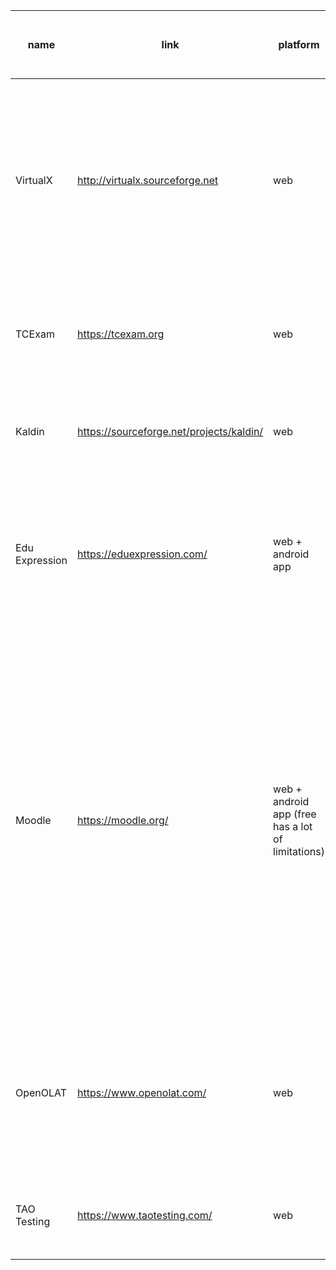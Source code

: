 | name           | link                                     | platform                                          | adapted for mobile | multiple language support | programming languages | support for writing formulas | notifications of scheduled exams | reports, summaries                                  | calendar | document sharing | discussion forum              | homework    | import/export questions and users | questions types                                                                                                                                                                                                                                                                                                                                                                                                                            | notes                                                                                                                          | can generate printable PDF documents | entities                                                                                       | design/UI | demo                                       | questions randomizing | needs to be purchased                                                                               | leaderboard | paid exams (student pays) | various roles (apart from teacher/student) | popularity                                                            |
|----------------|------------------------------------------|---------------------------------------------------|--------------------|---------------------------|-----------------------|------------------------------|----------------------------------|-----------------------------------------------------|----------|------------------|-------------------------------|-------------|-----------------------------------|--------------------------------------------------------------------------------------------------------------------------------------------------------------------------------------------------------------------------------------------------------------------------------------------------------------------------------------------------------------------------------------------------------------------------------------------|--------------------------------------------------------------------------------------------------------------------------------|--------------------------------------|------------------------------------------------------------------------------------------------|-----------|--------------------------------------------|-----------------------|-----------------------------------------------------------------------------------------------------|-------------|---------------------------|--------------------------------------------|-----------------------------------------------------------------------|
| VirtualX       | http://virtualx.sourceforge.net          | web                                               | yes                | yes                       | Ruby                  | yes                          | yes                              | yes, a lot                                          | no       | yes              | yes                           | yes         | yes                               | Multiple Choice, Multle Selection, Fill ups, Yes or No, True or False, Drag and Drop, Image Based, Matching, Hierarchical Ordering, Descriptive, and Feedback questions such as Matrix and Likert                                                                                                                                                                                                                                          | Rudy is not very popular language so may be difficult to develop                                                               | no                                   | subjects, courses, exams, sub-courses                                                          | good      | http://demo.myvirtualx.com/                | yes                   | has paid pro version with more features                                                             | no          | no                        | no                                         | 15 300  search hits, downloads - 2513                                 |
| TCExam         | https://tcexam.org                       | web                                               | yes                | yes                       | PHP/LAMP              | yes                          | no                               | yes                                                 | no       | no               | no                            | no          | yes                               | Multiple Choices, Multle Selection, Text (free answer), Hierarchical Ordering                                                                                                                                                                                                                                                                                                                                                              | -                                                                                                                              | yes                                  | modules and topics                                                                             | very old  | https://www.softaculous.com/demos/TCExam   | yes                   | need to purchase license for commercial usage                                                       | no          | no                        | no                                         | 57 900 search hits, github stars - 359                                |
| Kaldin         | https://sourceforge.net/projects/kaldin/ | web                                               | unknown            | no                        | JSP, Java, JavaScript | unknown                      | yes                              | yes                                                 | no       | no               | no                            | no          | yes                               | Multiple/single choice, true/false, yes/no type questions                                                                                                                                                                                                                                                                                                                                                                                  | not much info about it. they even don't have a site. only code on sourceforge                                                  | unknown                              | questions, exams                                                                               | ok        | not found                                  | yes                   | no                                                                                                  | no          | no                        | no                                         | 34 500 search hits, downloads - 1328                                  |
| Edu Expression | https://eduexpression.com/               | web + android app                                 | yes                | no                        | PHP/LAMP              | no                           | yes                              | yes, a lot                                          | no       | no               | no                            | no          | no                                | Multiple/single choice, true/false, free text, fill blanks                                                                                                                                                                                                                                                                                                                                                                                 | all features listed are for lite version                                                                                       | no                                   | subjects, exams                                                                                | good      | https://demos.zuxus.net/edulite/Completes  | unknown               | yes - 3 paid versions from $29 to $89. The Source code will cost additional of $350 for Android App | yes         | yes                       | no                                         | 199 000 000  search hits, site says "Loved by 1000s of Organizations" |
| Moodle         | https://moodle.org/                      | web + android app (free has a lot of limitations) | yes                | yes                       | PHP/LAMP, Javascript  | yes                          | yes                              | yes, a lot + analytics, personalised learning plans | yes      | yes              | yes, also chats with teachers | yes         | yes                               |     2.1 Calculated     2.2 Calculated multi-choice     2.3 Calculated simple     2.4 Drag and drop into text     2.5 Drag and drop markers     2.6 Drag and drop onto image     2.7 Description     2.8 Essay     2.9 Matching     2.10 Embedded Answers (Cloze Test / Gap Fill)     2.11 Multiple choice     2.12 Short Answer     2.13 Numerical     2.14 Random short-answer matching     2.15 Select missing words     2.16 True/False | it's not only for exams, but also for courses (mainly for courses). very popular - thousands of free community-created plugins | no                                   | courses, chats, external tool, glossary, feedback, forum, lesson, assignment, survey, wiki etc | good      | https://moodle.org/demo                    | yes                   | no if u use community version                                                                       | no          | yes (via plugins)         | yes (manager, parent, privacy officer)     | 55 300 000  search hits, downloads - 18 302                           |
| OpenOLAT       | https://www.openolat.com/                | web                                               | yes                | yes                       | java                  | yes                          | yes                              | yes                                                 | yes      | yes              | yes, chats, blogs             | yes (tasks) | yes                               | single choice, multiple choice, Matrix, Drag&Drop, True/false, Gap text/fill blank, Numerical input, Hottext, Essay, File upload, Drawing                                                                                                                                                                                                                                                                                                  | it's also not only for exams, but also for courses (mainly for courses)                                                        | no                                   | courses, exams, wikis, portoflio, videos, podcasts                                             | good      | demo.olat.org                              | yes                   | no                                                                                                  | no          | yes                       | yes (manager)                              | 60 500 search hits, github stars - 90                                 |
| TAO Testing    | https://www.taotesting.com/              | web                                               | no                 | yes                       | PHP/LAMP              | yes                          | no                               | yes                                                 | no       | no               | no                            | no          | yes                               | choice, order, associate, match, hottext, gap match, slider, extended text                                                                                                                                                                                                                                                                                                                                                                 |                                                                                                                                | no                                   | exams                                                                                          | ok        | https://demo.taotesting.com/tao/Main/login | yes                   | no if u use community version                                                                       | no          | no                        | no                                         | 57 000 000 search hits, github stars - 68                             |
|                |                                          |                                                   |                    |                           |                       |                              |                                  |                                                     |          |                  |                               |             |                                   |                                                                                                                                                                                                                                                                                                                                                                                                                                            |                                                                                                                                |                                      |                                                                                                |           |                                            |                       |                                                                                                     |             |                           |                                            |                                                                       |
